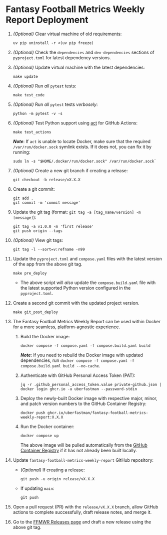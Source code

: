 # Fantasy Football Metrics Weekly Report Deployment

1. *(Optional)* Clear virtual machine of old requirements:
    ```shell
    uv pip uninstall -r <(uv pip freeze)
    ```

2. *(Optional)* Check the `dependencies` and `dev-dependencies` sections of `pyproject.toml` for latest dependency versions.

3. *(Optional)* Update virtual machine with the latest dependencies:
    ```shell
    make update
    ```
   
4. *(Optional)* Run *all* `pytest` tests:
    ```shell
    make test_code
    ```
   
5. *(Optional)* Run *all* `pytest` tests *verbosely*:
    ```shell
    python -m pytest -v -s
    ```

6. *(Optional)* Test Python support using [act](https://github.com/nektos/act) for GitHub Actions:

    ```shell
    make test_actions
    ```

    ***Note***: If `act` is unable to locate Docker, make sure that the required `/var/run/docker.sock` symlink exists. If it does not, you can fix it by running:
    
    ```shell
    sudo ln -s "$HOME/.docker/run/docker.sock" /var/run/docker.sock`
    ```

7. *(Optional)* Create a new git branch if creating a release:
    ```shell
    git checkout -b release/vX.X.X
    ```

8. Create a git commit:
    ```shell
    git add .
    git commit -m 'commit message'
    ```
    
9. Update the git tag (format: `git tag -a [tag_name/version] -m [message]`):
    ```shell
    git tag -a v1.0.0 -m 'first release'
    git push origin --tags
    ```

10. *(Optional)* View git tags:
    ```shell
    git tag -l --sort=v:refname -n99
    ```

11. Update the `pyproject.toml` and `compose.yaml` files with the latest version of the app from the above git tag.
     ```shell
     make pre_deploy
     ```
   
     * The above script will *also* update the `compose.build.yaml` file with the latest supported Python version configured in the `pyproject.toml`.

12. Create a second git commit with the updated project version.
    ```shell
    make git_post_deploy
    ```

13. The Fantasy Football Metrics Weekly Report can be used within Docker for a more seamless, platform-agnostic experience.

    1. Build the Docker image:
        ```shell
        docker compose -f compose.yaml -f compose.build.yaml build
        ``` 

        ***Note***: If you need to rebuild the Docker image with updated dependencies, run `docker compose -f compose.yaml -f compose.build.yaml build --no-cache`.

    2. Authenticate with GitHub Personal Access Token (PAT):
        ```shell
        jq -r .github_personal_access_token.value private-github.json | docker login ghcr.io -u uberfastman --password-stdin
        ```

    3. Deploy the newly-built Docker image with respective major, minor, and patch version numbers to the GitHub Container Registry:
        ```shell
        docker push ghcr.io/uberfastman/fantasy-football-metrics-weekly-report:X.X.X
        ```

    4. Run the Docker container:
        ```shell
        docker compose up
        ```

        The above image will be pulled automatically from the [GitHub Container Registry](https://docs.github.com/en/packages/working-with-a-github-packages-registry/working-with-the-container-registry) if it has not already been built locally.

14. Update `fantasy-football-metrics-weekly-report` GitHub repository:

    * *(Optional)* If creating a release:    
        ```shell
        git push -u origin release/vX.X.X
        ```
    
    * If updating `main`:
        ```shell
        git push
        ```

15. Open a pull request (PR) with the `release/vX.X.X` branch, allow GitHub actions to complete successfully, draft release notes, and merge it.

16. Go to the [FFMWR Releases page](https://github.com/uberfastman/fantasy-football-metrics-weekly-report/releases) and draft a new release using the above git tag.
